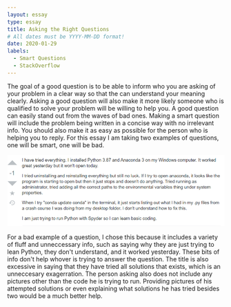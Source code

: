 ```yaml
---
layout: essay
type: essay
title: Asking the Right Questions
# All dates must be YYYY-MM-DD format!
date: 2020-01-29
labels:
  - Smart Questions
  - StackOverflow
---
```


  The goal of a good question is to be able to inform who you are asking of your problem in a clear way so that the can understand your meaning clearly. Asking a good question will also make it more likely someone who is qualified to solve your problem will be willing to help you. A good question can easily stand out from the waves of bad ones. Making a smart question will include the problem being written in a concise way with no irrelevant info. You should also make it as easy as possible for the person who is helping you to reply. For this essay I am taking two examples of questions, one will be smart, one will be bad.
  
<img class="ui large left floated image" src="../images/stackbad.png">

  For a bad example of a question, I chose this because it includes a variety of fluff and unneccessary info, such as saying why they are just trying to lean Python, they don't understand, and it worked yesterday. These bits of info don't help whover is trying to answer the question. The title is also excessive in saying that they have tried all solutions that exists, which is an unneccesary exagerration. The person asking also does not include any pictures other than the code he is trying to run. Providing pictures of his attempted solutions or even explaining what solutions he has tried besides two would be a much better help.
  
  
